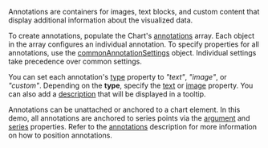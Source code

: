 Annotations are containers for images, text blocks, and custom content that display additional information about the visualized data.

To create annotations, populate the Chart's [annotations](/Documentation/ApiReference/UI_Components/dxChart/Configuration/annotations/) array. Each object in the array configures an individual annotation. To specify properties for all annotations, use the [commonAnnotationSettings](/Documentation/ApiReference/UI_Components/dxChart/Configuration/commonAnnotationSettings/) object. Individual settings take precedence over common settings.

You can set each annotation's [type](/Documentation/ApiReference/UI_Components/dxChart/Configuration/annotations/#type) property to *"text"*, *"image"*, or *"custom"*. Depending on the **type**, specify the [text](/Documentation/ApiReference/UI_Components/dxChart/Configuration/annotations/#text) or [image](/Documentation/ApiReference/UI_Components/dxChart/Configuration/annotations/image/) property. You can also add a [description](/Documentation/ApiReference/UI_Components/dxChart/Configuration/annotations/#description) that will be displayed in a tooltip.

Annotations can be unattached or anchored to a chart element. In this demo, all annotations are anchored to series points via the [argument](/Documentation/ApiReference/UI_Components/dxChart/Configuration/annotations/#argument) and [series](/Documentation/ApiReference/UI_Components/dxChart/Configuration/annotations/#series) properties. Refer to the [annotations](/Documentation/ApiReference/UI_Components/dxChart/Configuration/annotations/) description for more information on how to position annotations.
